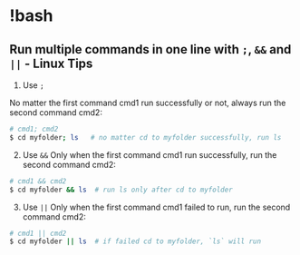 # !bash
## Run multiple commands in one line with `;`, `&&` and `||` - Linux Tips

1) Use `;`

No matter the first command cmd1 run successfully or not, always run the second command cmd2:
```bash
# cmd1; cmd2
$ cd myfolder; ls   # no matter cd to myfolder successfully, run ls
```

2) Use `&&`
Only when the first command cmd1 run successfully, run the second command cmd2:
```bash
# cmd1 && cmd2
$ cd myfolder && ls  # run ls only after cd to myfolder
```

3) Use `||`
Only when the first command cmd1 failed to run, run the second command cmd2:

```bash
# cmd1 || cmd2
$ cd myfolder || ls  # if failed cd to myfolder, `ls` will run
```
